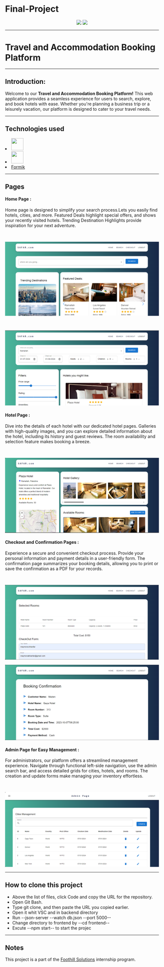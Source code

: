 # Final-Project

<p align="center">
    <img src="https://user-images.githubusercontent.com/62269745/174906065-7bb63e14-879a-4740-849c-0821697aeec2.png#gh-light-mode-only" width="40%">
    <img src="https://user-images.githubusercontent.com/62269745/174906068-aad23112-20fe-4ec8-877f-3ee1d9ec0a69.png#gh-dark-mode-only" width="40%">
</p>

<hr>

<h1>Travel and Accommodation Booking Platform</h1>
<hr>

<h2>Introduction:</h2>
<p>
Welcome to our <strong>Travel and Accommodation Booking Platform!</strong> This web application provides a seamless experience for users to search, explore, and book hotels with ease. Whether you're planning a business trip or a leisurely vacation, our platform is designed to cater to your travel needs.
</p>

<hr>

<h2>Technologies used </h2>

 <li ><img src="https://www.vectorlogo.zone/logos/reactjs/reactjs-icon.svg" width="40" height="40"/> </li>
    
<li> <img src="https://user-images.githubusercontent.com/104949238/199704267-ed18c0ca-7a8b-4d78-88f8-81f19105b7cf.png" width="40" height="40"/> </li>
<li><a href="https://formik.org/">Formik<a/></li>

<hr>

<h2>Pages </h2>

<h4>Home Page : </h4>
<p>
Home page is designed to simplify your search process.Lets you easily find hotels, cities, and more. Featured Deals highlight special offers, and shows your recently visited hotels. Trending Destination Highlights provide inspiration for your next adventure.</p>
<br>

![Alt text](image.png)

<br>

![Alt text](image-4.png)

<h4>Hotel Page : </h4>

<p>Dive into the details of each hotel with our dedicated hotel pages. Galleries with high-quality images, and you can explore detailed information about the hotel, including its history and guest reviews. The room availability and selection feature makes booking a breeze.</p>

<br>

![Alt text](image-1.png)

<h4>Checkout and Confirmation Pages : </h4>
<p> Experience a secure and convenient checkout process. Provide your personal information and payment details in a user-friendly form. The confirmation page summarizes your booking details, allowing you to print or save the confirmation as a PDF for your records. </p>

<br>

![Alt text](image-2.png)
<br>

![Alt text](image-3.png)

<h4>Admin Page for Easy Management : </h4>
<p>For administrators, our platform offers a streamlined management experience. Navigate through functional left-side navigation, use the admin search bar, and access detailed grids for cities, hotels, and rooms. The creation and update forms make managing your inventory effortless.</p>

<br>

![Alt text](image-5.png)
 
<hr>

<h2>How to clone this project</h2>
<ul>   
<li> Above the list of files, click Code and copy the URL for the repository.</li>
 <li> Open Git Bash. </li>
 <li> Type git clone, and then paste the URL you copied earlier.</li>
 <li> Open it whit VSC and in backend directory</li>
 <li> Run --json-server --watch db.json --port 5000--</li>
 <li> Change directory to frontend by --cd frontend--</li>
 <li> Excute --npm start-- to start the projec</li>
</ul>

  <hr>
  
  <h2>Notes</h2>
 <p> This project is a part of the <a href="https://www.foothillsolutions.com/">Foothill Solutions<a/>  internship program.<p>
